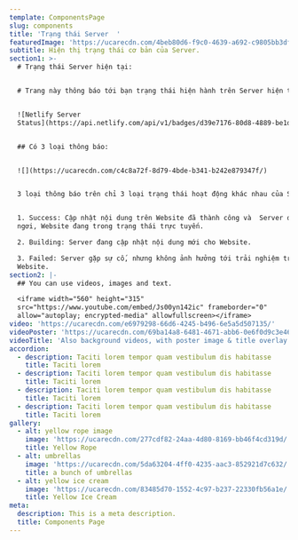 ```yaml
---
template: ComponentsPage
slug: components
title: 'Trạng thái Server  '
featuredImage: 'https://ucarecdn.com/4beb80d6-f9c0-4639-a692-c9805bb3dfc4/'
subtitle: Hiện thị trạng thái cơ bản của Server.
section1: >-
  # Trạng thái Server hiện tại:


  # Trang này thông báo tới bạn trạng thái hiện hành trên Server hiện tại.


  ![Netlify Server
  Status](https://api.netlify.com/api/v1/badges/d39e7176-80d8-4889-be1d-2462c3c352d6/deploy-status)


  ## Có 3 loại thông báo:


  ![](https://ucarecdn.com/c4c8a72f-8d79-4bde-b341-b242e879347f/)


  3 loại thông báo trên chỉ 3 loại trạng thái hoạt động khác nhau của Server:


  1. Success: Cập nhật nội dung trên Website đã thành công và  Server đang nghỉ
  ngơi, Website đang trong trạng thái trực tuyến.

  2. Building: Server đang cập nhật nội dung mới cho Website.

  3. Failed: Server gặp sự cố, nhưng không ảnh hưởng tới trải nghiệm trên
  Website.
section2: |-
  ## You can use videos, images and text.

  <iframe width="560" height="315"
  src="https://www.youtube.com/embed/Js00yn142ic" frameborder="0"
  allow="autoplay; encrypted-media" allowfullscreen></iframe>
video: 'https://ucarecdn.com/e6979298-66d6-4245-b496-6e5a5d507135/'
videoPoster: 'https://ucarecdn.com/69ba14a8-6481-4671-abb6-0e6f0d9c3e46/'
videoTitle: 'Also background videos, with poster image & title overlay.'
accordion:
  - description: Taciti lorem tempor quam vestibulum dis habitasse
    title: Taciti lorem
  - description: Taciti lorem tempor quam vestibulum dis habitasse
    title: Taciti lorem
  - description: Taciti lorem tempor quam vestibulum dis habitasse
    title: Taciti lorem
  - description: Taciti lorem tempor quam vestibulum dis habitasse
    title: Taciti lorem
gallery:
  - alt: yellow rope image
    image: 'https://ucarecdn.com/277cdf82-24aa-4d80-8169-bb46f4cd319d/'
    title: Yellow Rope
  - alt: umbrellas
    image: 'https://ucarecdn.com/5da63204-4ff0-4235-aac3-852921d7c632/'
    title: a bunch of umbrellas
  - alt: yellow ice cream
    image: 'https://ucarecdn.com/83485d70-1552-4c97-b237-22330fb56a1e/'
    title: Yellow Ice Cream
meta:
  description: This is a meta description.
  title: Components Page
---
```



